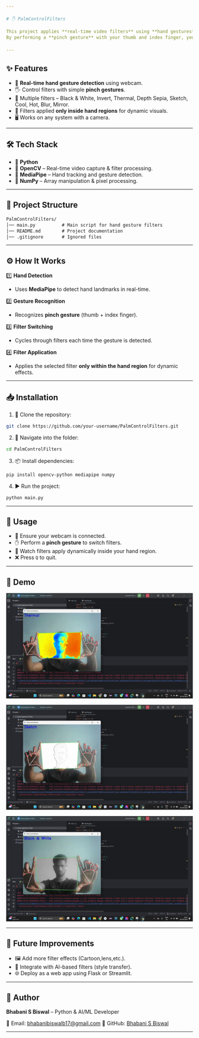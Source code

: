 ```yaml
---

# ✋ PalmControlFilters

This project applies **real-time video filters** using **hand gestures** 🖐️ with **OpenCV** 🎥 and **MediaPipe** 🤖.
By performing a **pinch gesture** with your thumb and index finger, you can cycle through filters like **Black & White**, **Invert**, **Thermal**, and **Depth** and 6 other filters which are applied dynamically inside the region formed by your hands.

---
```


## ✨ Features

* 🎥 **Real-time hand gesture detection** using webcam.
* 🖐️ Control filters with simple **pinch gestures**.
* 🎨 Multiple filters – Black & White, Invert, Thermal, Depth Sepia, Sketch, Cool, Hot, Blur, Mirror.
* 🔲 Filters applied **only inside hand regions** for dynamic visuals.
* 🖥 Works on any system with a camera.

---

## 🛠 Tech Stack

* 🐍 **Python**
* 🎥 **OpenCV** – Real-time video capture & filter processing.
* 🤖 **MediaPipe** – Hand tracking and gesture detection.
* 🔢 **NumPy** – Array manipulation & pixel processing.

---

## 📂 Project Structure

```
PalmControlFilters/
│── main.py          # Main script for hand gesture filters
│── README.md        # Project documentation
│── .gitignore       # Ignored files
```

---

## ⚙ How It Works

1️⃣ **Hand Detection**

* Uses **MediaPipe** to detect hand landmarks in real-time.

2️⃣ **Gesture Recognition**

* Recognizes **pinch gesture** (thumb + index finger).

3️⃣ **Filter Switching**

* Cycles through filters each time the gesture is detected.

4️⃣ **Filter Application**

* Applies the selected filter **only within the hand region** for dynamic effects.

---

## 📥 Installation

1. 📂 Clone the repository:

```bash
git clone https://github.com/your-username/PalmControlFilters.git
```

2. 📁 Navigate into the folder:

```bash
cd PalmControlFilters
```

3. 📦 Install dependencies:

```bash
pip install opencv-python mediapipe numpy
```

4. ▶ Run the project:

```bash
python main.py
```

---

## 🚀 Usage

* 🎥 Ensure your webcam is connected.
* ✋ Perform a **pinch gesture** to switch filters.
* 🎨 Watch filters apply dynamically inside your hand region.
* ❌ Press `Q` to quit.

---

## 📸 Demo

![image alt](https://github.com/bhabanisbiswal/PalmControlFilters/blob/c87d2ec450255b3af534bcb23b034e1dd44ed336/demo/demo1.png)

![image alt](https://github.com/bhabanisbiswal/PalmControlFilters/blob/c87d2ec450255b3af534bcb23b034e1dd44ed336/demo/demo2.png)

![image alt](https://github.com/bhabanisbiswal/PalmControlFilters/blob/c87d2ec450255b3af534bcb23b034e1dd44ed336/demo/demo3.png)

---

## 🔮 Future Improvements

* 🖼 Add more filter effects (Cartoon,lens,etc.).
* 🧠 Integrate with AI-based filters (style transfer).
* 🌐 Deploy as a web app using Flask or Streamlit.

---

## 👤 Author

**Bhabani S Biswal** – Python & AI/ML Developer

📧 Email: [bhabanibiswalb17@gmail.com](mailto:bhabanibiswalb17@gmail.com)
🔗 GitHub: [Bhabani S Biswal](https://github.com/bhabanisbiswal)

---
